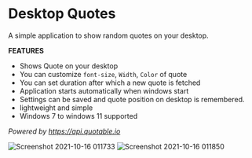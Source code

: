 # Desktop Quotes
 A simple application to show random quotes on your desktop.  
 
 **FEATURES**
 

 - Shows Quote on your desktop
 - You can customize `font-size`, `Width`, `Color` of quote
 - You can set duration after which a new quote is fetched
 - Application starts automatically when windows start
 - Settings can be saved and quote position on desktop is remembered.
 - lightweight and simple
 - Windows 7 to windows 11 supported

*Powered by https://api.quotable.io*
 
 
![Screenshot 2021-10-16 011733](https://user-images.githubusercontent.com/16499626/137556192-157f24d2-1528-4637-867f-5ab2937a6586.png)
![Screenshot 2021-10-16 011850](https://user-images.githubusercontent.com/16499626/137556199-883cc611-68f7-4464-b799-48e243841dcb.png)
